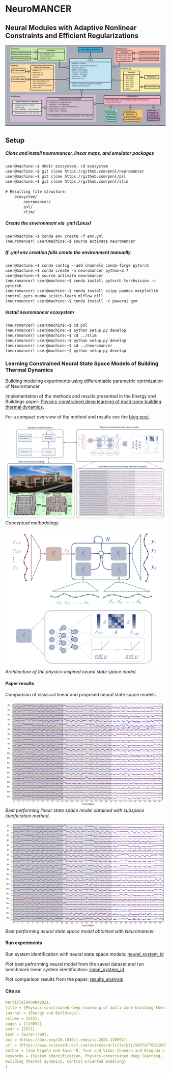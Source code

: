# NeuroMANCER
## Neural Modules with Adaptive Nonlinear Constraints and 	Efficient Regularizations
![UML diagram](figs/class_diagram.png)

## Setup

##### Clone and install neuromancer, linear maps, and emulator packages
```console
user@machine:~$ mkdir ecosystem; cd ecosystem
user@machine:~$ git clone https://github.com/pnnl/neuromancer
user@machine:~$ git clone https://github.com/pnnl/psl
user@machine:~$ git clone https://github.com/pnnl/slim

# Resulting file structure:
    ecosystem/
        neuromancer/
        psl/
        slim/
```

##### Create the environment via .yml (Linux)

```console
user@machine:~$ conda env create -f env.yml
(neuromancer) user@machine:~$ source activate neuromancer
```

##### If .yml env creation fails create the environment manually

```console
user@machine:~$ conda config --add channels conda-forge pytorch
user@machine:~$ conda create -n neuromancer python=3.7
user@machine:~$ source activate neuromancer
(neuromancer) user@machine:~$ conda install pytorch torchvision -c pytorch
(neuromancer) user@machine:~$ conda install scipy pandas matplotlib control pyts numba scikit-learn mlflow dill
(neuromancer) user@machine:~$ conda install -c powerai gym
```

##### install neuromancer ecosystem 

```console
(neuromancer) user@machine:~$ cd psl
(neuromancer) user@machine:~$ python setup.py develop
(neuromancer) user@machine:~$ cd ../slim
(neuromancer) user@machine:~$ python setup.py develop
(neuromancer) user@machine:~$ cd ../neuromancer
(neuromancer) user@machine:~$ python setup.py develop
```


###  Learning Constrained Neural State Space Models of Building Thermal Dynamics
Building modeling experiments using differentiable parametric oprimization of Neuromancer.

Implementation of the methods and results presented in the Energy and Buildings paper: [Physics-constrained deep learning of multi-zone building thermal dynamics](https://www.sciencedirect.com/science/article/pii/S0378778821002760).

For a compact overview of the method and results see the [blog post](https://pnnl.github.io/Deep-Learning-Control-with-Embedded-Physical-Structure/eed-building/).


![methodology.](figs/graphical_abstract_EnB2020_v2.png)
*Conceptual methodology.*

![system model.](figs/SSM_dynamics_model_neurips_ws.png)
*Architecture of the physics-inspired neural state space model.*


#### Paper results

Comparison of classical linear and proposed neural state space models.

![linear_ssm.](figs/linear_ssm.png)
*Best performing linear state space model obtained with subspace idenficiation method.*


![neural_ssm.](figs/neural_ssm.png)
*Best performing neural state space model obtained with Neuromancer.*


#### Run experiments

Run system identification with neural state space models:
[neural_system_id](system_ID_building/system_id_building_constraints.py)  

Plot best pefrorming neural model from the saved dataset and run benchmark linear system identification:
[linear_system_id](system_ID_building/analysis/sys_ID_eed_building_plots_paper.py)

Plot comparison results from the paper:
[results_analysis](system_ID_building/analysis/results_analysis_eed.py)


#### Cite as

```yaml
@article{DRGONA2021,
title = {Physics-constrained deep learning of multi-zone building thermal dynamics},
journal = {Energy and Buildings},
volume = {243},
pages = {110992},
year = {2021},
issn = {0378-7788},
doi = {https://doi.org/10.1016/j.enbuild.2021.110992},
url = {https://www.sciencedirect.com/science/article/pii/S0378778821002760},
author = {Ján Drgoňa and Aaron R. Tuor and Vikas Chandan and Draguna L. Vrabie},
keywords = {System identification, Physics-constrained deep learning, 
Building thermal dynamics, Control-oriented modeling}
}
```